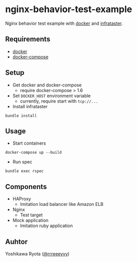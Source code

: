 # nginx-behavior-test-example

Nginx behavior test example with [docker](https://docker.io) and [infrataster](http://infrataster.net/).

## Requirements

- [docker](https://docker.io)
- [docker-compose](https://docs.docker.com/compose/)

## Setup

- Get docker and docker-compose
    - require docker-compose > 1.6
- Set `DOCKER_HOST` environment variable
    - currently, require start with `tcp://...`
- Install infrataster

```
bundle install
```

## Usage

- Start containers

```
docker-compose up --build
```

- Run spec

```
bundle exec rspec
```

## Components

- HAProxy
    - Imitation load balancer like Amazon ELB
- Nginx
    - Test target
- Mock application
    - Imitation ruby application 

## Auhtor

Yoshikawa Ryota ([@rrreeeyyy](https://github.com/rrreeeyyy))
